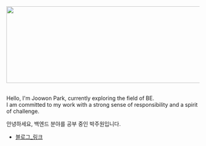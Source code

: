 


<a href="https://github.com/devxb/gitanimals">
  <img
    src="https://render.gitanimals.org/lines/qkrwndnjs1075?pet-id=625199397123899845"
    width="600" 
    height="200" 
  /> 
</a>
  



<br/>
<br/>


Hello, I'm Joowon Park, currently exploring the field of BE.<br>
I am committed to my work with a strong sense of responsibility and a spirit of challenge.<br>

안녕하세요, 백엔드 분야를 공부 중인 박주원입니다.<br> 

- [블로그_링크](https://park-til.tistory.com)


</details>

<br/>
<br/>
<br/>
<br/>



